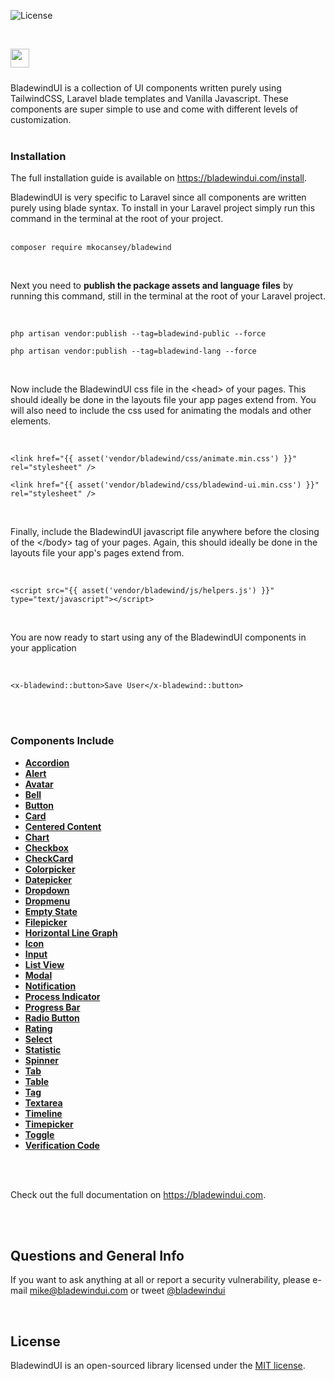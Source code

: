<p><img src="https://img.shields.io/github/license/mkocansey/bladewind" alt="License" /></p><br />
<p><img src="https://bladewindui.com/assets/images/bladewind-logo.png" style="height: 30px; margin-bottom:10px" /></p>

BladewindUI is a collection of UI components written purely using TailwindCSS, Laravel blade templates and Vanilla
Javascript. These components are super simple to use and come with different levels of customization.
<br /><br />

### Installation

The full installation guide is available on https://bladewindui.com/install.
<br />

BladewindUI is very specific to Laravel since all components are written purely using blade syntax. To install in your
Laravel project simply run this command in the terminal at the root of your project.
<br /><br />

```
composer require mkocansey/bladewind
```

<br />

Next you need to **publish the package assets and language files** by running this command, still in the terminal at the
root of your
Laravel project.

<br />

```
php artisan vendor:publish --tag=bladewind-public --force
```

```
php artisan vendor:publish --tag=bladewind-lang --force
```

<br />

Now include the BladewindUI css file in the &lt;head&gt; of your pages. This should ideally be done in the layouts file
your app pages extend from. You will also need to include the css used for animating the modals and other elements.

<br />

```
<link href="{{ asset('vendor/bladewind/css/animate.min.css') }}" rel="stylesheet" />
```

```
<link href="{{ asset('vendor/bladewind/css/bladewind-ui.min.css') }}" rel="stylesheet" />
```

<br />

Finally, include the BladewindUI javascript file anywhere before the closing of the &lt;/body&gt; tag of your pages.
Again, this should ideally be done in the layouts file your app's pages extend from.

<br />

```
<script src="{{ asset('vendor/bladewind/js/helpers.js') }}" type="text/javascript"></script>
```

<br />

You are now ready to start using any of the BladewindUI components in your application

<br />

```
<x-bladewind::button>Save User</x-bladewind::button>
```

<br /><br />

### Components Include

- **[Accordion](https://bladewindui.com/component/accordion)**
- **[Alert](https://bladewindui.com/component/alert)**
- **[Avatar](https://bladewindui.com/component/avatar)**
- **[Bell](https://bladewindui.com/component/bell)**
- **[Button](https://bladewindui.com/component/button)**
- **[Card](https://bladewindui.com/component/card)**
- **[Centered Content](https://bladewindui.com/component/centered-content)**
- **[Chart](https://bladewindui.com/component/chart)**
- **[Checkbox](https://bladewindui.com/component/checkbox)**
- **[CheckCard](https://bladewindui.com/component/checkcard)**
- **[Colorpicker](https://bladewindui.com/component/colorpicker)**
- **[Datepicker](https://bladewindui.com/component/datepicker)**
- **[Dropdown](https://bladewindui.com/component/dropdown)**
- **[Dropmenu](https://bladewindui.com/component/dropmenu)**
- **[Empty State](https://bladewindui.com/component/empty-state)**
- **[Filepicker](https://bladewindui.com/component/filepicker)**
- **[Horizontal Line Graph](https://bladewindui.com/component/horizontal-line-graph)**
- **[Icon](https://bladewindui.com/component/icon)**
- **[Input](https://bladewindui.com/component/input)**
- **[List View](https://bladewindui.com/component/list-view)**
- **[Modal](https://bladewindui.com/component/modal)**
- **[Notification](https://bladewindui.com/component/notification)**
- **[Process Indicator](https://bladewindui.com/component/process-indicator)**
- **[Progress Bar](https://bladewindui.com/component/progress-bar)**
- **[Radio Button](https://bladewindui.com/component/radio-button)**
- **[Rating](https://bladewindui.com/component/rating)**
- **[Select](https://bladewindui.com/component/select)**
- **[Statistic](https://bladewindui.com/component/statistic)**
- **[Spinner](https://bladewindui.com/component/spinner)**
- **[Tab](https://bladewindui.com/component/tab)**
- **[Table](https://bladewindui.com/component/table)**
- **[Tag](https://bladewindui.com/component/tag)**
- **[Textarea](https://bladewindui.com/component/textarea)**
- **[Timeline](https://bladewindui.com/component/timeline)**
- **[Timepicker](https://bladewindui.com/component/timepicker)**
- **[Toggle](https://bladewindui.com/component/toggle)**
- **[Verification Code](https://bladewindui.com/component/verification-code)**

<br /><br />

Check out the full documentation on https://bladewindui.com.

<br /><br />

## Questions and General Info

If you want to ask anything at all or report a security vulnerability, please
e-mail [mike@bladewindui.com](mailto:mike@bladewindui.com) or tweet [@bladewindui](https://twitter.com/bladewindui)

<br />

## License

BladewindUI is an open-sourced library licensed under the [MIT license](https://opensource.org/licenses/MIT).
